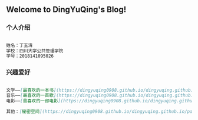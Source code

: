## Welcome to DingYuQing's Blog!


### 个人介绍

```markdown

姓名：丁玉清
学校：四川大学公共管理学院
学号：2018141095026

```
### 兴趣爱好
```markdown

文学——[最喜欢的一本书](https://dingyuqing0908.github.io/dingyuqing.github.io/book.html)
音乐——[最喜欢的一首歌](https://dingyuqing0908.github.io/dingyuqing.github.io/song.html))
电影——[最喜欢的一部电影](https://dingyuqing0908.github.io/dingyuqing.github.io/film.html))

其他：[秘密空间](https://dingyuqing0908.github.io/dingyuqing.github.io/password.html)

```

